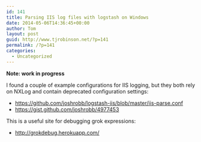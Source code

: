 ```yaml
---
id: 141
title: Parsing IIS log files with logstash on Windows
date: 2014-05-06T14:36:45+00:00
author: Tom
layout: post
guid: http://www.tjrobinson.net/?p=141
permalink: /?p=141
categories:
  - Uncategorized
---
```

**Note: work in progress**

I found a couple of example configurations for IIS logging, but they both rely on NXLog and contain deprecated configuration settings:

  * <https://github.com/joshrobb/logstash-iis/blob/master/iis-parse.conf>
  * <https://gist.github.com/joshrobb/4977453>

This is a useful site for debugging grok expressions:

  * <http://grokdebug.herokuapp.com/>